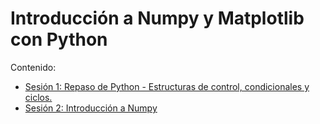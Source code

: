 # Introducción a Numpy y Matplotlib con Python


Contenido:

* <a href='Sesion-01/Sesion-01.ipynb'>Sesión 1: Repaso de Python - Estructuras de control, condicionales y ciclos.</a>
* <a href='Sesion-02/Sesion-02.ipynb'>Sesión 2: Introducción a Numpy</a>